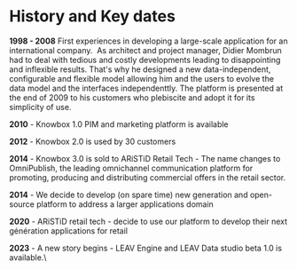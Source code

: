 # History and Key dates

**1998 - 2008** First experiences in developing a large-scale application for an international company.  As architect and project manager, Didier Mombrun had to deal with tedious and costly developments leading to disappointing and inflexible results. That's why he designed a new data-independent, configurable and flexible model allowing him and the users to evolve the data model and the interfaces independenttly. The platform is presented at the end of 2009 to his customers who plebiscite and adopt it for its simplicity of use.&#x20;

**2010** - Knowbox 1.0 PIM and marketing platform is available&#x20;

**2012** - Knowbox 2.0 is used by 30 customers&#x20;

**2014** - Knowbox 3.0 is sold to ARiSTiD Retail Tech - The name changes to OmniPublish, the leading omnichannel communication platform for promoting, producing and distributing commercial offers in the retail sector.&#x20;

**2014** - We decide to develop (on spare time) new generation and open-source platform to address a larger applications domain&#x20;

**2020** - ARiSTiD retail tech - decide to use our platform to develop their next génération applications for retail&#x20;

**2023** - A new story begins - LEAV Engine and LEAV Data studio beta 1.0 is available.\
